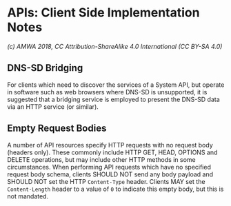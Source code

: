 # APIs: Client Side Implementation Notes

_(c) AMWA 2018, CC Attribution-ShareAlike 4.0 International (CC BY-SA 4.0)_

## DNS-SD Bridging

For clients which need to discover the services of a System API, but operate in software such as web browsers where DNS-SD is unsupported, it is suggested that a bridging service is employed to present the DNS-SD data via an HTTP service (or similar).

## Empty Request Bodies

A number of API resources specify HTTP requests with no request body (headers only). These commonly include HTTP GET, HEAD, OPTIONS and DELETE operations, but may include other HTTP methods in some circumstances. When performing API requests which have no specified request body schema, clients SHOULD NOT send any body payload and SHOULD NOT set the HTTP `Content-Type` header. Clients MAY set the `Content-Length` header to a value of `0` to indicate this empty body, but this is not mandated.
